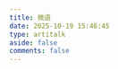 ```yaml
---
title: 微语
date: 2025-10-19 15:46:45
type: artitalk
aside: false
comments: false
---
```


<script type="text/javascript" src="https://unpkg.com/artitalk"></script>
<div id="artitalk_main"></div>
<script>
  new Artitalk({
    appId: 'NZ6hXOXM4SnYhCndNNcUoq4i-MdYXbMMI',
    appKey: 'mXPjsFEedChObQIm3wfg2a80',
     avatarPla: 'https://hoochanlon.github.io/img/avatar1.png'        //自定义头像地址，优先权大于LeanCloud
  })
</script>